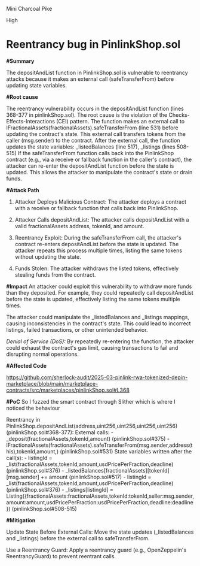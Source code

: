 Mini Charcoal Pike

High

# Reentrancy bug in PinlinkShop.sol

**#Summary**

The depositAndList function in PinlinkShop.sol   is vulnerable to reentrancy attacks because it makes an external call (safeTransferFrom) before updating state variables.

**#Root cause**

The reentrancy vulnerability occurs in the depositAndList function (lines 368-377 in pinlinkShop.sol). The root cause is the violation of the Checks-Effects-Interactions (CEI) pattern.  The function makes an external call to IFractionalAssets(fractionalAssets).safeTransferFrom (line 531) before updating the contract's state. This external call transfers tokens from the caller (msg.sender) to the contract. After the external call, the function updates the state variables: _listedBalances (line 517), _listings (lines 508-515)
If the safeTransferFrom function calls back into the PinlinkShop contract (e.g., via a receive or fallback function in the caller's contract), the attacker can re-enter the depositAndList function before the state is updated. This allows the attacker to manipulate the contract's state or drain funds.

**#Attack Path**

1. Attacker Deploys Malicious Contract: The attacker deploys a contract with a receive or fallback function that calls back into PinlinkShop.

2. Attacker Calls depositAndList: The attacker calls depositAndList with a valid fractionalAssets address, tokenId, and amount.

3. Reentrancy Exploit: During the safeTransferFrom call, the attacker's contract re-enters depositAndList before the state is updated. The attacker repeats this process multiple times, listing the same tokens without updating the state.

4. Funds Stolen: The attacker withdraws the listed tokens, effectively stealing funds from the contract.

**#Impact**
An attacker could exploit this vulnerability to withdraw more funds than they deposited. For example, they could repeatedly call depositAndList before the state is updated, effectively listing the same tokens multiple times.

The attacker could manipulate the _listedBalances and _listings mappings, causing inconsistencies in the contract's state.
This could lead to incorrect listings, failed transactions, or other unintended behavior.

_Denial of Service (DoS):_
By repeatedly re-entering the function, the attacker could exhaust the contract's gas limit, causing transactions to fail and disrupting normal operations.

**#Affected Code**

https://github.com/sherlock-audit/2025-03-pinlink-rwa-tokenized-depin-marketplace/blob/main/marketplace-contracts/src/marketplaces/pinlinkShop.sol#L368

**#PoC**
So I fuzzed the smart contract through Slither which is where I noticed the behaviour 

Reentrancy in PinlinkShop.depositAndList(address,uint256,uint256,uint256,uint256) (pinlinkShop.sol#368-377):
        External calls:
        - _deposit(fractionalAssets,tokenId,amount) (pinlinkShop.sol#375)
                - IFractionalAssets(fractionalAssets).safeTransferFrom(msg.sender,address(this),tokenId,amount,) (pinlinkShop.sol#531)
        State variables written after the call(s):
        - listingId = _list(fractionalAssets,tokenId,amount,usdPricePerFraction,deadline) (pinlinkShop.sol#376)
                - _listedBalances[fractionalAssets][tokenId][msg.sender] += amount (pinlinkShop.sol#517)
        - listingId = _list(fractionalAssets,tokenId,amount,usdPricePerFraction,deadline) (pinlinkShop.sol#376)
                - _listings[listingId] = Listing({fractionalAssets:fractionalAssets,tokenId:tokenId,seller:msg.sender,amount:amount,usdPricePerFraction:usdPricePerFraction,deadline:deadline}) (pinlinkShop.sol#508-515)


**#Mitigation**

Update State Before External Calls: Move the state updates (_listedBalances and _listings) before the external call to safeTransferFrom.

Use a Reentrancy Guard: Apply a reentrancy guard (e.g., OpenZeppelin's ReentrancyGuard) to prevent reentrant calls.